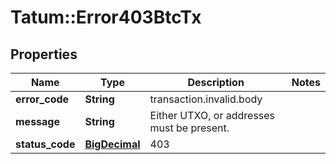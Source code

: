 # Tatum::Error403BtcTx

## Properties
Name | Type | Description | Notes
------------ | ------------- | ------------- | -------------
**error_code** | **String** | transaction.invalid.body | 
**message** | **String** | Either UTXO, or addresses must be present. | 
**status_code** | [**BigDecimal**](BigDecimal.md) | 403 | 

